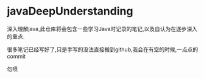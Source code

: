 # javaDeepUnderstanding
深入理解java,此仓库将会包含一些学习Java时记录的笔记,以及自认为在逐步深入的重点.<br />

很多笔记已经写好了,只是手写的没法直接搬到github,我会在有空的时候,一点点的commit<br />

勿喷

